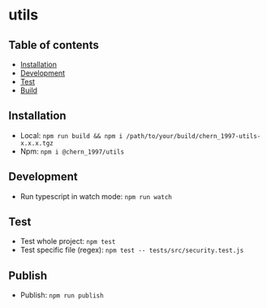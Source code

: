 # utils

## Table of contents

- [Installation](#installation)
- [Development](#development)
- [Test](#test)
- [Build](#build)

## Installation

- Local: `npm run build && npm i /path/to/your/build/chern_1997-utils-x.x.x.tgz`
- Npm: `npm i @chern_1997/utils`

## Development

- Run typescript in watch mode: `npm run watch`

## Test

- Test whole project: `npm test`
- Test specific file (regex): `npm test -- tests/src/security.test.js`

## Publish

- Publish: `npm run publish`
